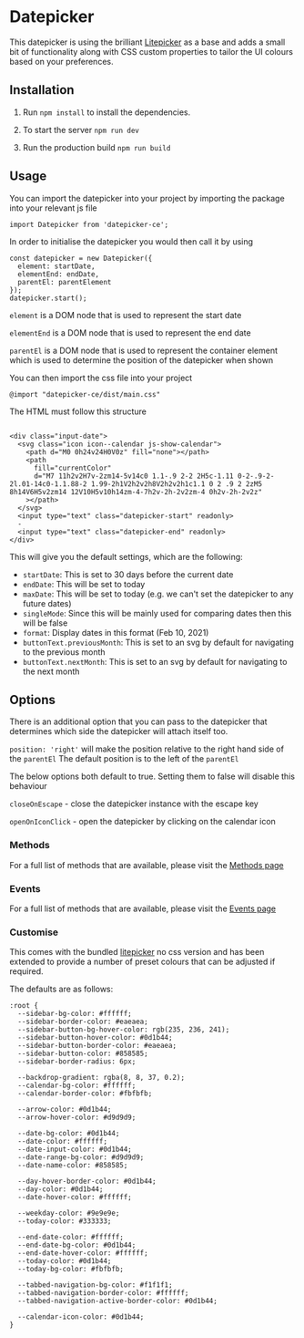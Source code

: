 # Datepicker

This datepicker is using the brilliant [Litepicker](https://litepicker.com/) as a base and adds a small bit of functionality along with CSS custom properties to tailor the UI colours based on your preferences.

## Installation

1. Run `npm install` to install the dependencies.

2. To start the server `npm run dev`

3. Run the production build `npm run build`

## Usage

You can import the datepicker into your project by importing the package into your relevant js file

```
import Datepicker from 'datepicker-ce';
```

In order to initialise the datepicker you would then call it by using

```
const datepicker = new Datepicker({
  element: startDate,
  elementEnd: endDate,
  parentEl: parentElement
});
datepicker.start();
```

`element` is a DOM node that is used to represent the start date

`elementEnd` is a DOM node that is used to represent the end date

`parentEl` is a DOM node that is used to represent the container element which is used to determine the position of the datepicker when shown

You can then import the css file into your project

```
@import "datepicker-ce/dist/main.css"
```

The HTML must follow this structure

```

<div class="input-date">
  <svg class="icon icon--calendar js-show-calendar">
    <path d="M0 0h24v24H0V0z" fill="none"></path>
    <path
      fill="currentColor"
      d="M7 11h2v2H7v-2zm14-5v14c0 1.1-.9 2-2 2H5c-1.11 0-2-.9-2-2l.01-14c0-1.1.88-2 1.99-2h1V2h2v2h8V2h2v2h1c1.1 0 2 .9 2 2zM5 8h14V6H5v2zm14 12V10H5v10h14zm-4-7h2v-2h-2v2zm-4 0h2v-2h-2v2z"
    ></path>
  </svg>
  <input type="text" class="datepicker-start" readonly>
  -
  <input type="text" class="datepicker-end" readonly>
</div>
```

This will give you the default settings, which are the following:

- `startDate`: This is set to 30 days before the current date
- `endDate`: This will be set to today
- `maxDate`: This will be set to today (e.g. we can't set the datepicker to any future dates)
- `singleMode`: Since this will be mainly used for comparing dates then this will be false
- `format`: Display dates in this format (Feb 10, 2021)
- `buttonText.previousMonth`: This is set to an svg by default for navigating to the previous month
- `buttonText.nextMonth`: This is set to an svg by default for navigating to the next month

## Options

There is an additional option that you can pass to the datepicker that determines which side the datepicker will attach itself too.

`position: 'right'` will make the position relative to the right hand side of the `parentEl`
The default position is to the left of the `parentEl`

The below options both default to true. Setting them to false will disable this behaviour

`closeOnEscape` - close the datepicker instance with the escape key

`openOnIconClick` - open the datepicker by clicking on the calendar icon

### Methods

For a full list of methods that are available, please visit the [Methods page](https://litepicker.com/docs/methods)

### Events

For a full list of methods that are available, please visit the [Events page](https://litepicker.com/docs/events)

### Customise

This comes with the bundled [litepicker](https://litepicker.com) no css version and has been extended to provide a number of preset colours that can be adjusted if required.

The defaults are as follows:

```
:root {
  --sidebar-bg-color: #ffffff;
  --sidebar-border-color: #eaeaea;
  --sidebar-button-bg-hover-color: rgb(235, 236, 241);
  --sidebar-button-hover-color: #0d1b44;
  --sidebar-button-border-color: #eaeaea;
  --sidebar-button-color: #858585;
  --sidebar-border-radius: 6px;

  --backdrop-gradient: rgba(8, 8, 37, 0.2);
  --calendar-bg-color: #ffffff;
  --calendar-border-color: #fbfbfb;

  --arrow-color: #0d1b44;
  --arrow-hover-color: #d9d9d9;

  --date-bg-color: #0d1b44;
  --date-color: #ffffff;
  --date-input-color: #0d1b44;
  --date-range-bg-color: #d9d9d9;
  --date-name-color: #858585;

  --day-hover-border-color: #0d1b44;
  --day-color: #0d1b44;
  --date-hover-color: #ffffff;

  --weekday-color: #9e9e9e;
  --today-color: #333333;

  --end-date-color: #ffffff;
  --end-date-bg-color: #0d1b44;
  --end-date-hover-color: #ffffff;
  --today-color: #0d1b44;
  --today-bg-color: #fbfbfb;

  --tabbed-navigation-bg-color: #f1f1f1;
  --tabbed-navigation-border-color: #ffffff;
  --tabbed-navigation-active-border-color: #0d1b44;

  --calendar-icon-color: #0d1b44;
}
```
